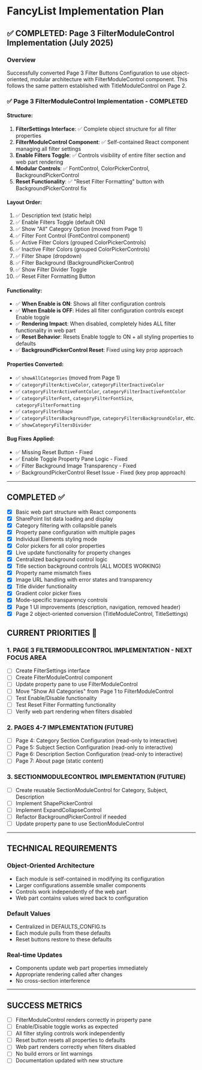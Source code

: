 # FancyList Implementation Plan

## ✅ COMPLETED: Page 3 FilterModuleControl Implementation (July 2025)

### Overview
Successfully converted Page 3 Filter Buttons Configuration to use object-oriented, modular architecture with FilterModuleControl component. This follows the same pattern established with TitleModuleControl on Page 2.

### ✅ Page 3 FilterModuleControl Implementation - COMPLETED

#### Structure:
1. **FilterSettings Interface**: ✅ Complete object structure for all filter properties
2. **FilterModuleControl Component**: ✅ Self-contained React component managing all filter settings
3. **Enable Filters Toggle**: ✅ Controls visibility of entire filter section and web part rendering
4. **Modular Controls**: ✅ FontControl, ColorPickerControl, BackgroundPickerControl
5. **Reset Functionality**: ✅ "Reset Filter Formatting" button with BackgroundPickerControl fix

#### Layout Order:
1. ✅ Description text (static help)
2. ✅ Enable Filters Toggle (default ON)
3. ✅ Show "All" Category Option (moved from Page 1)
4. ✅ Filter Font Control (FontControl component)
5. ✅ Active Filter Colors (grouped ColorPickerControls)
6. ✅ Inactive Filter Colors (grouped ColorPickerControls)
7. ✅ Filter Shape (dropdown)
8. ✅ Filter Background (BackgroundPickerControl)
9. ✅ Show Filter Divider Toggle
10. ✅ Reset Filter Formatting Button

#### Functionality:
- ✅ **When Enable is ON**: Shows all filter configuration controls
- ✅ **When Enable is OFF**: Hides all filter configuration controls except Enable toggle
- ✅ **Rendering Impact**: When disabled, completely hides ALL filter functionality in web part
- ✅ **Reset Behavior**: Resets Enable toggle to ON + all styling properties to defaults
- ✅ **BackgroundPickerControl Reset**: Fixed using key prop approach

#### Properties Converted:
- ✅ `showAllCategories` (moved from Page 1)
- ✅ `categoryFilterActiveColor`, `categoryFilterInactiveColor`
- ✅ `categoryFilterActiveFontColor`, `categoryFilterInactiveFontColor`
- ✅ `categoryFilterFont`, `categoryFilterFontSize`, `categoryFilterFormatting`
- ✅ `categoryFilterShape`
- ✅ `categoryFiltersBackgroundType`, `categoryFiltersBackgroundColor`, etc.
- ✅ `showCategoryFiltersDivider`

#### Bug Fixes Applied:
- ✅ Missing Reset Button - Fixed
- ✅ Enable Toggle Property Pane Logic - Fixed
- ✅ Filter Background Image Transparency - Fixed
- ✅ BackgroundPickerControl Reset Issue - Fixed (key prop approach)

---

## COMPLETED ✅
- [X] Basic web part structure with React components
- [X] SharePoint list data loading and display
- [X] Category filtering with collapsible panels
- [X] Property pane configuration with multiple pages
- [X] Individual Elements styling mode
- [X] Color pickers for all color properties
- [X] Live update functionality for property changes
- [X] Centralized background control logic
- [X] Title section background controls (ALL MODES WORKING)
- [X] Property name mismatch fixes
- [X] Image URL handling with error states and transparency
- [X] Title divider functionality
- [X] Gradient color picker fixes
- [X] Mode-specific transparency controls
- [X] Page 1 UI improvements (description, navigation, removed header)
- [X] Page 2 object-oriented conversion (TitleModuleControl, TitleSettings)

## CURRENT PRIORITIES 🔄

### 1. PAGE 3 FILTERMODULECONTROL IMPLEMENTATION - NEXT FOCUS AREA
- [ ] Create FilterSettings interface
- [ ] Create FilterModuleControl component
- [ ] Update property pane to use FilterModuleControl
- [ ] Move "Show All Categories" from Page 1 to FilterModuleControl
- [ ] Test Enable/Disable functionality
- [ ] Test Reset Filter Formatting functionality
- [ ] Verify web part rendering when filters disabled

### 2. PAGES 4-7 IMPLEMENTATION (FUTURE)
- [ ] Page 4: Category Section Configuration (read-only to interactive)
- [ ] Page 5: Subject Section Configuration (read-only to interactive)
- [ ] Page 6: Description Section Configuration (read-only to interactive)
- [ ] Page 7: About page (static content)

### 3. SECTIONMODULECONTROL IMPLEMENTATION (FUTURE)
- [ ] Create reusable SectionModuleControl for Category, Subject, Description
- [ ] Implement ShapePickerControl
- [ ] Implement ExpandCollapseControl
- [ ] Refactor BackgroundPickerControl if needed
- [ ] Update property pane to use SectionModuleControl

---

## TECHNICAL REQUIREMENTS

### Object-Oriented Architecture
- Each module is self-contained in modifying its configuration
- Larger configurations assemble smaller components
- Controls work independently of the web part
- Web part contains values wired back to configuration

### Default Values
- Centralized in DEFAULTS_CONFIG.ts
- Each module pulls from these defaults
- Reset buttons restore to these defaults

### Real-time Updates
- Components update web part properties immediately
- Appropriate rendering called after changes
- No cross-section interference

---

## SUCCESS METRICS
- [ ] FilterModuleControl renders correctly in property pane
- [ ] Enable/Disable toggle works as expected
- [ ] All filter styling controls work independently
- [ ] Reset button resets all properties to defaults
- [ ] Web part renders correctly when filters disabled
- [ ] No build errors or lint warnings
- [ ] Documentation updated with new structure 